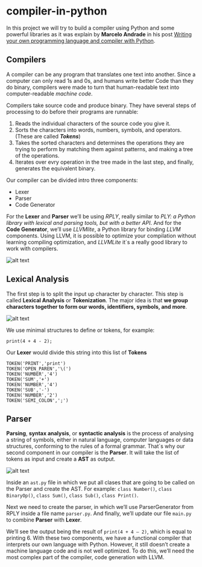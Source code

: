 # compiler-in-python
In this project we will try to build a compiler using Python and some powerful libraries as it was explain by **Marcelo Andrade** in his post [Writing your own programming language and compiler with Python](https://blog.usejournal.com/writing-your-own-programming-language-and-compiler-with-python-a468970ae6df).
## Compilers
A compiler can be any program that translates one text into another. Since a computer can only read 1s and 0s, and humans write better Code than they do binary, compilers were made to turn that human-readable text into computer-readable *machine code*.

Compilers take source code and produce binary. They have several steps of processing to do before their programs are runnable:
1. Reads the individual characters of the source code you give it.
2. Sorts the characters into words, numbers, symbols, and operators. (These are called **_Tokens_**)
3. Takes the sorted characters and determines the operations they are trying to perform by matching them against patterns, and making a tree of the operations.
4. Iterates over evry operation in the tree made in the last step, and finally, generates the equivalent binary.

Our compiler can be divided intro three components: 
- Lexer
- Parser
- Code Generator

For the **Lexer** and **Parser** we’ll be using _RPLY_, really similar to _PLY: a Python library with lexical and parsing tools, but with a better API_. And for the **Code Generator**, we’ll use _LLVMlite_, a Python library for binding _LLVM_ components. Using LLVM, it is possible to optimize your compilation without learning compiling optimization, and _LLVMLite_ it´s a really good library to work with compilers.

![alt text](https://cdn-images-1.medium.com/max/1600/1*ttOYPPL-XJIf4zVZQUBzsQ.jpeg)
## Lexical Analysis
The first step is to split the input up character by character. This step is called **Lexical Analysis** or **Tokenization**. The major idea is that **we group characters together to form our words, identifiers, symbols, and more**. 

![alt text](https://cdn-images-1.medium.com/max/1600/1*GX7Ah6256Ya5WQwUnYGZmA.png)

We use minimal structures to define or tokens, for example:
```
print(4 + 4 - 2);
```
Our **Lexer** would divide this string into this list of **Tokens**
```
TOKEN('PRINT','print')
TOKEN('OPEN_PAREN','\(')
TOKEN('NUMBER','4')
TOKEN('SUM','+')
TOKEN('NUMBER','4')
TOKEN('SUB','-')
TOKEN('NUMBER','2')
TOKEN('SEMI_COLON',';')
```
## Parser
**Parsing**, **syntax analysis**, or **syntactic analysis** is the process of analysing a string of symbols, either in natural language, computer languages or data structures, conforming to the rules of a formal grammar. That´s why our second component in our compiler is the **Parser**. It will take the list of tokens as input and create a **AST** as output. 

![alt text](https://miro.medium.com/max/1164/1*gJCBr6E-lhYSiW0BsUU4mQ.jpeg)

Inside an `ast.py` file in which we put all clases that are going to be called on the Parser and create the AST. For example: 
`class Number()`, `class BinaryOp()`, `class Sum()`, `class Sub()`, `class Print()`.

Next we need to create the parser, in which we’ll use ParserGenerator from RPLY inside a file name `parser.py`. And finally, we’ll update our file `main.py` to combine **Parser** with **Lexer**.

We’ll see the output being the result of `print(4 + 4 — 2)`, which is equal to printing 6.
With these two components, we have a functional compiler that interprets our own language with Python. However, it still doesn’t create a machine language code and is not well optimized. To do this, we’ll need the most complex part of the compiler, code generation with LLVM.

